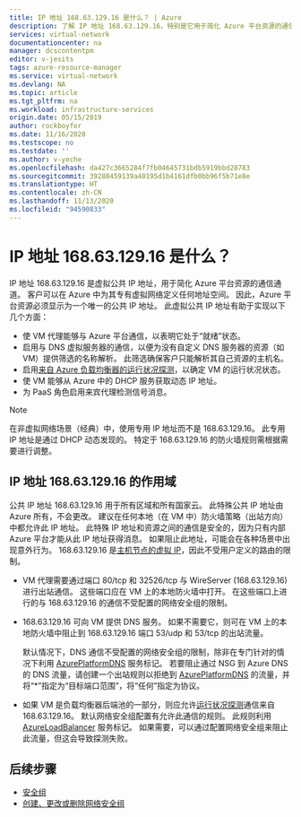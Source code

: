 ```yaml
---
title: IP 地址 168.63.129.16 是什么？ | Azure
description: 了解 IP 地址 168.63.129.16，特别是它用于简化 Azure 平台资源的通信通道。
services: virtual-network
documentationcenter: na
manager: dcscontentpm
editor: v-jesits
tags: azure-resource-manager
ms.service: virtual-network
ms.devlang: NA
ms.topic: article
ms.tgt_pltfrm: na
ms.workload: infrastructure-services
origin.date: 05/15/2019
author: rockboyfor
ms.date: 11/16/2020
ms.testscope: no
ms.testdate: ''
ms.author: v-yeche
ms.openlocfilehash: da427c3665284f7fb04645731bdb5919bbd28783
ms.sourcegitcommit: 39288459139a40195d1b4161dfb0bb96f5b71e8e
ms.translationtype: HT
ms.contentlocale: zh-CN
ms.lasthandoff: 11/13/2020
ms.locfileid: "94590833"
---
```

# <a name="what-is-ip-address-1686312916"></a>IP 地址 168.63.129.16 是什么？

IP 地址 168.63.129.16 是虚拟公共 IP 地址，用于简化 Azure 平台资源的通信通道。 客户可以在 Azure 中为其专有虚拟网络定义任何地址空间。 因此，Azure 平台资源必须显示为一个唯一的公共 IP 地址。 此虚拟公共 IP 地址有助于实现以下几个方面：

- 使 VM 代理能够与 Azure 平台通信，以表明它处于“就绪”状态。
- 启用与 DNS 虚拟服务器的通信，以便为没有自定义 DNS 服务器的资源（如 VM）提供筛选的名称解析。 此筛选确保客户只能解析其自己资源的主机名。
- 启用[来自 Azure 负载均衡器的运行状况探测](../load-balancer/load-balancer-custom-probe-overview.md)，以确定 VM 的运行状况状态。
- 使 VM 能够从 Azure 中的 DHCP 服务获取动态 IP 地址。
- 为 PaaS 角色启用来宾代理检测信号消息。

> [!NOTE]
> 在非虚拟网络场景（经典）中，使用专用 IP 地址而不是 168.63.129.16。 此专用 IP 地址是通过 DHCP 动态发现的。 特定于 168.63.129.16 的防火墙规则需根据需要进行调整。

## <a name="scope-of-ip-address-1686312916"></a>IP 地址 168.63.129.16 的作用域

公共 IP 地址 168.63.129.16 用于所有区域和所有国家云。 此特殊公共 IP 地址由 Azure 所有，不会更改。 建议在任何本地（在 VM 中）防火墙策略（出站方向）中都允许此 IP 地址。 此特殊 IP 地址和资源之间的通信是安全的，因为只有内部 Azure 平台才能从此 IP 地址获得消息。 如果阻止此地址，可能会在各种场景中出现意外行为。 168.63.129.16 是[主机节点的虚拟 IP](../virtual-network/security-overview.md#azure-platform-considerations)，因此不受用户定义的路由的限制。

- VM 代理需要通过端口 80/tcp 和 32526/tcp 与 WireServer (168.63.129.16) 进行出站通信。 这些端口应在 VM 上的本地防火墙中打开。 在这些端口上进行的与 168.63.129.16 的通信不受配置的网络安全组的限制。

- 168.63.129.16 可向 VM 提供 DNS 服务。 如果不需要它，则可在 VM 上的本地防火墙中阻止到 168.63.129.16 端口 53/udp 和 53/tcp 的出站流量。

  默认情况下，DNS 通信不受配置的网络安全组的限制，除非在专门针对的情况下利用 [AzurePlatformDNS](../virtual-network/service-tags-overview.md#available-service-tags) 服务标记。 若要阻止通过 NSG 到 Azure DNS 的 DNS 流量，请创建一个出站规则以拒绝到 [AzurePlatformDNS](../virtual-network/service-tags-overview.md#available-service-tags) 的流量，并将“*”指定为“目标端口范围”，将“任何”指定为协议。

- 如果 VM 是负载均衡器后端池的一部分，则应允许[运行状况探测](../load-balancer/load-balancer-custom-probe-overview.md)通信来自 168.63.129.16。 默认网络安全组配置有允许此通信的规则。 此规则利用 [AzureLoadBalancer](../virtual-network/service-tags-overview.md#available-service-tags) 服务标记。 如果需要，可以通过配置网络安全组来阻止此流量，但这会导致探测失败。

## <a name="next-steps"></a>后续步骤

- [安全组](security-overview.md)
- [创建、更改或删除网络安全组](manage-network-security-group.md)

<!-- Update_Description: update meta properties, wording update, update link -->